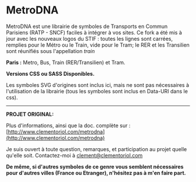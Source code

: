 MetroDNA
========

MetroDNA est une librairie de symboles de Transports en Commun Parisiens (RATP - SNCF) faciles à intégrer à vos sites.
Ce fork a été mis à jour avec les nouveaux logos du STIF : toutes les lignes sont carrées, remplies pour le Métro ou le Train, vide pour le Tram; le RER et les Transilien sont réunifiés sous l'appellation _train_

**Paris :** Metro, Bus, Train (RER/Transilien) et Tram.

**Versions CSS ou SASS Disponibles.**

Les symboles SVG d'origines sont inclus ici, mais ne sont pas nécessaires à l'utilisation de la librairie (tous les symboles sont inclus en Data-URI dans le css).

-----
**PROJET ORIGINAL:**

Plus d'informations, ainsi que la doc. complète sur : [http://www.clementoriol.com/metrodna](http://www.clementoriol.com/metrodna)

Je suis ouvert à toute question, remarques, et participation au projet quelle qu'elle soit.
Contactez-moi à [clement@clementoriol.com](mailto:clement@clementoriol.com)

**De même, si d'autres symboles de ce genre vous semblent nécessaires pour d'autres villes (France ou Etranger), n'hésitez pas à m'en faire part.**
